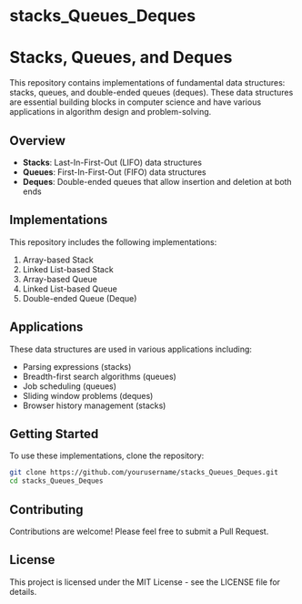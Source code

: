 # stacks_Queues_Deques
# Stacks, Queues, and Deques

This repository contains implementations of fundamental data structures: stacks, queues, and double-ended queues (deques). These data structures are essential building blocks in computer science and have various applications in algorithm design and problem-solving.

## Overview

- **Stacks**: Last-In-First-Out (LIFO) data structures
- **Queues**: First-In-First-Out (FIFO) data structures
- **Deques**: Double-ended queues that allow insertion and deletion at both ends

## Implementations

This repository includes the following implementations:

1. Array-based Stack
2. Linked List-based Stack
3. Array-based Queue
4. Linked List-based Queue
5. Double-ended Queue (Deque)

## Applications

These data structures are used in various applications including:

- Parsing expressions (stacks)
- Breadth-first search algorithms (queues)
- Job scheduling (queues)
- Sliding window problems (deques)
- Browser history management (stacks)

## Getting Started

To use these implementations, clone the repository:

```bash
git clone https://github.com/yourusername/stacks_Queues_Deques.git
cd stacks_Queues_Deques
```

## Contributing

Contributions are welcome! Please feel free to submit a Pull Request.

## License

This project is licensed under the MIT License - see the LICENSE file for details.